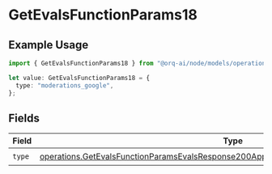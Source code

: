 # GetEvalsFunctionParams18

## Example Usage

```typescript
import { GetEvalsFunctionParams18 } from "@orq-ai/node/models/operations";

let value: GetEvalsFunctionParams18 = {
  type: "moderations_google",
};
```

## Fields

| Field                                                                                                                                                                                              | Type                                                                                                                                                                                               | Required                                                                                                                                                                                           | Description                                                                                                                                                                                        |
| -------------------------------------------------------------------------------------------------------------------------------------------------------------------------------------------------- | -------------------------------------------------------------------------------------------------------------------------------------------------------------------------------------------------- | -------------------------------------------------------------------------------------------------------------------------------------------------------------------------------------------------- | -------------------------------------------------------------------------------------------------------------------------------------------------------------------------------------------------- |
| `type`                                                                                                                                                                                             | [operations.GetEvalsFunctionParamsEvalsResponse200ApplicationJSONResponseBodyData518Type](../../models/operations/getevalsfunctionparamsevalsresponse200applicationjsonresponsebodydata518type.md) | :heavy_check_mark:                                                                                                                                                                                 | N/A                                                                                                                                                                                                |
